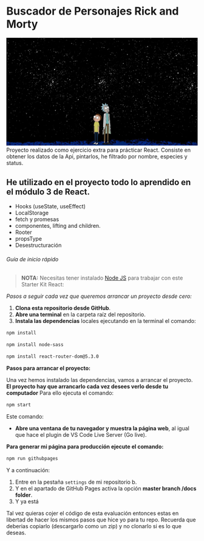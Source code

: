 # Buscador de Personajes Rick and Morty

<img src="./src/images/rick.jpg">
Proyecto realizado como ejercicio extra para prácticar React.
Consiste en obtener los datos de la Api, pintarlos, he filtrado por nombre, especies y status.

## He utilizado en el proyecto todo lo aprendido en el módulo 3 de React.

 - Hooks (useState, useEffect)
 - LocalStorage
 - fetch y promesas
 - componentes, lifting and children.
 - Rooter
 - propsType 
 - Desestructuración

###### Guía de inicio rápido

> **NOTA:** Necesitas tener instalado [Node JS](https://nodejs.org/) para trabajar con este Starter Kit React:

*Pasos a seguir cada vez que queremos arrancar un proyecto desde cero:*

1. **Clona esta repositorio desde GitHub**.
1. **Abre una terminal** en la carpeta raíz del repositorio.
1. **Instala las dependencias** locales ejecutando en la terminal el comando:

```bash
npm install
```
```bash
npm install node-sass
```
```bash
npm install react-router-dom@5.3.0
```

**Pasos para arrancar el proyecto:**

Una vez hemos instalado las dependencias, vamos a arrancar el proyecto. **El proyecto hay que arrancarlo cada vez desees verlo desde tu computador** Para ello ejecuta el comando:

```bash
npm start
```

Este comando:

- **Abre una ventana de tu navegador y muestra la página web**, al igual que hace el plugin de VS Code Live Server (Go live).


**Para generar mi página para producción ejecute el comando:**

```bash
npm run githubpages
```
Y a continuación:

1. Entre en la pestaña `settings` de mi repositorio b.
2. Y en el apartado de GitHub Pages activa la opción **master branch /docs folder**.
3. Y ya está

Tal vez quieras cojer el código de esta evaluación entonces estas en libertad de hacer los mismos pasos que hice yo para tu repo. Recuerda que deberias copiarlo (descargarlo como un zip) y no clonarlo si es lo que deseas. 
